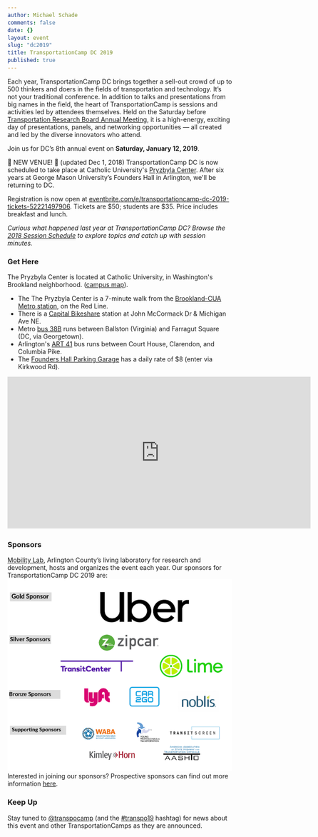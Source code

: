 ```yaml
---
author: Michael Schade
comments: false
date: {}
layout: event
slug: "dc2019"
title: TransportationCamp DC 2019
published: true
---
```

Each year, TransportationCamp DC brings together a sell-out crowd of up to 500 thinkers and doers in the fields of transportation and technology. It’s not your traditional conference. In addition to talks and presentations from big names in the field, the heart of TransportationCamp is sessions and activities led by attendees themselves. Held on the Saturday before [Transportation Research Board Annual Meeting](http://www.trb.org/AnnualMeeting), it is a high-energy, exciting day of presentations, panels, and networking opportunities — all created and led by the diverse innovators who attend.

Join us for DC’s 8th annual event on **Saturday, January 12, 2019**.

🚨 NEW VENUE! 🚨 (updated Dec 1, 2018)
TransportationCamp DC is now scheduled to take place at Catholic University's [Pryzbyla Center](http://pryzbyla.cua.edu/). After six years at George Mason University’s Founders Hall in Arlington, we'll be returning to DC.

Registration is now open at [eventbrite.com/e/transportationcamp-dc-2019-tickets-52221497906](https://www.eventbrite.com/e/transportationcamp-dc-2019-tickets-52221497906). Tickets are $50; students are $35. Price includes breakfast and lunch.

*Curious what happened last year at TransportationCamp DC? Browse the [2018 Session Schedule](http://bit.ly/transpo18) to explore topics and catch up with session minutes.*

### Get Here
The Pryzbyla Center is located at Catholic University, in Washington's Brookland neighborhood. ([campus map](https://www.catholic.edu/res/docs/cuamap.pdf)).

  * The The Pryzbyla Center is a 7-minute walk from the [Brookland-CUA Metro station](https://www.wmata.com/rider-guide/stations/brookland.cfm), on the Red Line.
  * There is a [Capital Bikeshare](http://www.capitalbikeshare.com/) station at John McCormack Dr & Michigan Ave NE.
  * Metro [bus 38B](https://buseta.wmata.com/m/?q=38B) runs between Ballston (Virginia) and Farragut Square (DC, via Georgetown).
  * Arlington's [ART 41](http://www.arlingtontransit.com/pages/routes/art-41/) bus runs between Court House, Clarendon, and Columbia Pike.
  * The [Founders Hall Parking Garage](http://parking.gmu.edu/arlingtoncampusparking.html) has a daily rate of $8 (enter via Kirkwood Rd).

<iframe src="https://www.google.com/maps/embed?pb=!1m18!1m12!1m3!1d3103.49421758233!2d-77.00036768464848!3d38.93553647956479!2m3!1f0!2f0!3f0!3m2!1i1024!2i768!4f13.1!3m3!1m2!1s0x89b7c7ef7869ab0f%3A0xb6a69963f532d74c!2sEdward+J.+Pryzbyla+University+Center%2C+Washington%2C+DC+20064!5e0!3m2!1sen!2sus!4v1543885019614" width="680" height="340" frameborder="0" style="border:0" allowfullscreen></iframe>

### Sponsors
[Mobility Lab](http://mobilitylab.org/), Arlington County’s living laboratory for research and development, hosts and organizes the event each year. Our sponsors for TransportationCamp DC 2019 are:
<img src="sponsors680x580.png">
Interested in joining our sponsors? Prospective sponsors can find out more information [here](prospectus.pdf).

### Keep Up              
Stay tuned to [@transpocamp](https://twitter.com/transpocamp) (and the [#transpo19](https://twitter.com/hashtag/transpo19) hashtag) for news about this event and other TransportationCamps as they are announced.
